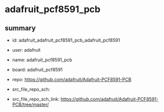 # adafruit_pcf8591_pcb
 
## summary 
* id: adafruit_adafruit_pcf8591_pcb_adafruit_pcf8591
* user: adafruit
* name: adafruit_pcf8591_pcb
* board: adafruit_pcf8591
* repo: https://github.com/adafruit/Adafruit-PCF8591-PCB



* src_file_repo_sch: 
* src_file_repo_sch_link: https://github.com/adafruit/Adafruit-PCF8591-PCB/tree/master/






